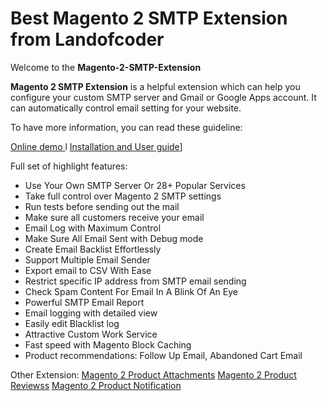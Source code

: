# Best Magento 2 SMTP Extension from Landofcoder
Welcome to the **Magento-2-SMTP-Extension** 

**Magento 2 SMTP Extension** is a helpful extension which can help you configure your custom SMTP server and Gmail or Google Apps account. It can automatically control email setting for your website.

To have more information, you can read these guideline:

[Online demo ](https://landofcoder.com/magento-2-smtp-extension.htm)l
[Installation and User guide](http://guide.landofcoder.com/smtp-pro/)]

Full set of highlight features:
* Use Your Own SMTP Server Or 28+ Popular Services
* Take full control over Magento 2 SMTP settings
* Run tests before sending out the mail
* Make sure all customers receive your email
* Email Log with Maximum Control
* Make Sure All Email Sent with Debug mode
* Create Email Backlist Effortlessly
* Support Multiple Email Sender
* Export email to CSV With Ease
* Restrict specific IP address from SMTP email sending
* Check Spam Content For Email In A Blink Of An Eye
* Powerful SMTP Email Report
* Email logging with detailed view
* Easily edit Blacklist log
* Attractive Custom Work Service
* Fast speed with Magento Block Caching
* Product recommendations: Follow Up Email, Abandoned Cart Email

Other Extension:
[Magento 2 Product Attachments](https://landofcoder.com/magento-2-product-attachments.html/)
[Magento 2 Product Reviewss](https://landofcoder.com/advanced-magento-2-product-reviews.html/)
[Magento 2 Product Notification ](https://landofcoder.com/magento-2-out-of-stock-notification.html/)
